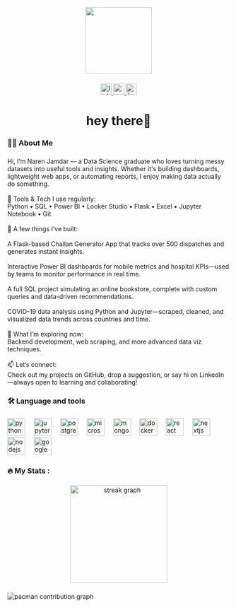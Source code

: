 <div align="center">
  <img height="150" src="https://media.giphy.com/media/v1.Y2lkPTc5MGI3NjExbmE4Mng3cmRpeWFzNGlkaDZmenF3bGd5ejBlNDgxaW03ZnN0NXdtaiZlcD12MV9naWZzX3NlYXJjaCZjdD1n/78XCFBGOlS6keY1Bil/giphy.gif"  />
</div>

###

<div align="center">
  <a href="www.linkedin.com/in/naren-jamdar-5b0551348" target="_blank">
    <img src="https://img.shields.io/static/v1?message=LinkedIn&logo=linkedin&label=&color=0077B5&logoColor=white&labelColor=&style=for-the-badge" height="25" alt="linkedin logo"  />
  </a>
  <a href="narenjamdar57@gmail.com" target="_blank">
    <img src="https://img.shields.io/static/v1?message=Gmail&logo=gmail&label=&color=D14836&logoColor=white&labelColor=&style=for-the-badge" height="25" alt="gmail logo"  />
  </a>
  <a href="https://www.hackerrank.com/profile/naren323482" target="_blank">
    <img src="https://img.shields.io/static/v1?message=HackerRank&logo=hackerrank&label=&color=2EC866&logoColor=white&labelColor=&style=for-the-badge" height="25" alt="hackerrank logo"  />
  </a>
</div>

###

<h1 align="center">hey there👋</h1>

###

<h3 align="left">👩‍💻  About Me</h3>

###

<p align="left">Hi, I’m Naren Jamdar — a Data Science graduate who loves turning messy datasets into useful tools and insights. Whether it's building dashboards, lightweight web apps, or automating reports, I enjoy making data actually do something.<br><br>🔧 Tools & Tech I use regularly:<br>Python • SQL • Power BI • Looker Studio • Flask • Excel • Jupyter Notebook • Git<br><br>🚀 A few things I’ve built:<br><br>A Flask-based Challan Generator App that tracks over 500 dispatches and generates instant insights.<br><br>Interactive Power BI dashboards for mobile metrics and hospital KPIs—used by teams to monitor performance in real time.<br><br>A full SQL project simulating an online bookstore, complete with custom queries and data-driven recommendations.<br><br>COVID-19 data analysis using Python and Jupyter—scraped, cleaned, and visualized data trends across countries and time.<br><br>🌱 What I’m exploring now:<br>Backend development, web scraping, and more advanced data viz techniques.<br><br>📫 Let’s connect:<br>Check out my projects on GitHub, drop a suggestion, or say hi on LinkedIn—always open to learning and collaborating!</p>

###

<h3 align="left">🛠 Language and tools</h3>

###

<div align="left">
  <img src="https://cdn.jsdelivr.net/gh/devicons/devicon/icons/python/python-original.svg" height="40" alt="python logo"  />
  <img width="12" />
  <img src="https://cdn.jsdelivr.net/gh/devicons/devicon/icons/jupyter/jupyter-original.svg" height="40" alt="jupyter logo"  />
  <img width="12" />
  <img src="https://cdn.jsdelivr.net/gh/devicons/devicon/icons/postgresql/postgresql-original.svg" height="40" alt="postgresql logo"  />
  <img width="12" />
  <img src="https://cdn.jsdelivr.net/gh/devicons/devicon/icons/microsoftsqlserver/microsoftsqlserver-plain.svg" height="40" alt="microsoftsqlserver logo"  />
  <img width="12" />
  <img src="https://cdn.jsdelivr.net/gh/devicons/devicon/icons/mongodb/mongodb-original.svg" height="40" alt="mongodb logo"  />
  <img width="12" />
  <img src="https://cdn.jsdelivr.net/gh/devicons/devicon/icons/docker/docker-original.svg" height="40" alt="docker logo"  />
  <img width="12" />
  <img src="https://cdn.jsdelivr.net/gh/devicons/devicon/icons/react/react-original.svg" height="40" alt="react logo"  />
  <img width="12" />
  <img src="https://cdn.jsdelivr.net/gh/devicons/devicon/icons/nextjs/nextjs-original.svg" height="40" alt="nextjs logo"  />
  <img width="12" />
  <img src="https://cdn.jsdelivr.net/gh/devicons/devicon/icons/nodejs/nodejs-original.svg" height="40" alt="nodejs logo"  />
  <img width="12" />
  <img src="https://cdn.jsdelivr.net/gh/devicons/devicon/icons/googlecloud/googlecloud-original.svg" height="40" alt="googlecloud logo"  />
</div>

###

<h3 align="left">🔥   My Stats :</h3>

###

<div align="center">
  <img src="https://streak-stats.demolab.com?user=nar-en57&locale=en&mode=daily&theme=dark&hide_border=false&border_radius=5&order=3" height="220" alt="streak graph"  />
</div>

###

<picture>
  <source media="(prefers-color-scheme: dark)" srcset="https://raw.githubusercontent.com/nar-en57/nar-en57/output/pacman-contribution-graph-dark.svg">
  <source media="(prefers-color-scheme: light)" srcset="https://raw.githubusercontent.com/nar-en57/nar-en57/output/pacman-contribution-graph.svg">
  <img alt="pacman contribution graph" src="https://raw.githubusercontent.com/nar-en57/nar-en57/output/pacman-contribution-graph.svg">
</picture>

###
